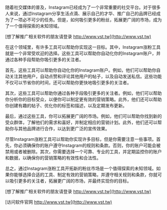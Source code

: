 随着社交媒体的普及，Instagram已经成为了一个非常重要的社交平台。对于很多人来说，通过Instagram分享生活点滴、展示自己的才华、推广自己的品牌已经成为了一项必不可少的任务。但是，如何吸引更多的粉丝，拓展更广阔的市场，成为了一个值得探索的未知领域。

[想了解推广相关软件的朋友请登录 http://www.vst.tw](http://www.vst.tw)

在这个领域里，有许多工具可以帮助你实现这一目标。其中，Instagram涨粉工具就是一个非常受欢迎的选择。这些工具可以帮助你自动化你的Instagram账户，并通过各种手段帮助你吸引更多的关注者。

首先，这些工具可以帮助你自动化你的Instagram账户。例如，他们可以帮助你自动关注其他用户，自动点赞和评论其他用户的帖子，以及自动发送私信。这些功能不仅可以节省你的时间，还可以帮助你更快地吸引更多的关注者。

其次，这些工具可以帮助你通过各种手段吸引更多的关注者。例如，他们可以帮助你分析你的目标受众，以便你可以制定更有效的营销策略。此外，他们还可以帮助你创建有趣的帖子、优化你的标签和描述，以及定期发布更新。

最后，通过这些工具，你可以拓展更广阔的市场。例如，他们可以帮助你找到新的受众群体，了解他们的需求和喜好，并制定相应的营销计划。此外，他们还可以帮助你与其他品牌进行合作，以达到更广泛的宣传效果。

尽管Instagram涨粉工具可以帮助你实现许多目标，但是你需要注意一些事项。首先，你必须确保你的账户遵守Instagram的规则和条款。否则，你的账户可能会被禁用或者被删除。其次，你需要选择一个可靠、专业的工具，并定期监控你的账户和数据，以确保你的营销策略的有效性和合法性。

总之，通过Instagram涨粉工具开拓新的粉丝市场是一个值得探索的未知领域。如果你能够选择合适的工具、制定有效的营销策略，并遵守相关规则和条款，你就可以吸引更多的关注者，拓展更广阔的市场，并最终实现你的目标。

[想了解推广相关软件的朋友请登录 http://www.vst.tw](http://www.vst.tw)


[访问软件官网 http://www.vst.tw](http://www.vst.tw)
